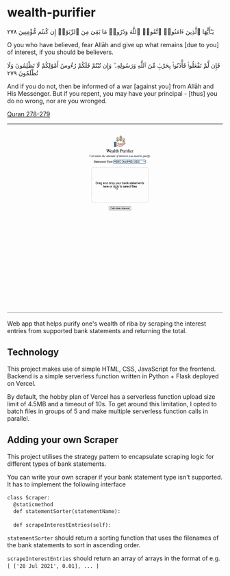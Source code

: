 # wealth-purifier
يَـٰٓأَيُّهَا ٱلَّذِينَ ءَامَنُوا۟ ٱتَّقُوا۟ ٱللَّهَ وَذَرُوا۟ مَا بَقِىَ مِنَ ٱلرِّبَوٰٓا۟ إِن كُنتُم مُّؤْمِنِينَ ٢٧٨

O you who have believed, fear Allāh and give up what remains [due to you] of interest, if you should be believers.

فَإِن لَّمْ تَفْعَلُوا۟ فَأْذَنُوا۟ بِحَرْبٍۢ مِّنَ ٱللَّهِ وَرَسُولِهِۦ ۖ وَإِن تُبْتُمْ فَلَكُمْ رُءُوسُ أَمْوَٰلِكُمْ لَا تَظْلِمُونَ وَلَا تُظْلَمُونَ ٢٧٩

And if you do not, then be informed of a war [against you] from Allāh and His Messenger. But if you repent, you may have your principal - [thus] you do no wrong, nor are you wronged.

[Quran 278-279](https://quran.com/2/278-279)

---

![Wealth Purifier demo video](wealth-purifier-demo.gif)

Web app that helps purify one's wealth of riba by scraping the interest entries from supported bank statements and returning the total.

## Technology
This project makes use of simple HTML, CSS, JavaScript for the frontend. Backend is a simple serverless function written in Python + Flask deployed on Vercel.

By default, the hobby plan of Vercel has a serverless function upload size limit of 4.5MB and a timeout of 10s. To get around this limitation, I opted to batch files in groups of 5 and make multiple serverless function calls in parallel.

## Adding your own Scraper
This project utilises the strategy pattern to encapsulate scraping logic for different types of bank statements.

You can write your own scraper if your bank statement type isn't supported.
It has to implement the following interface
```
class Scraper:
  @staticmethod
  def statementSorter(statementName):

  def scrapeInterestEntries(self):
```

`statementSorter` should return a sorting function that uses the filenames of the bank statements to sort in ascending order.

`scrapeInterestEntries` should return an array of arrays in the format of e.g. `[ ['28 Jul 2021', 0.01], ... ]`
